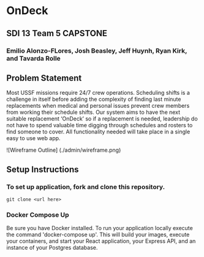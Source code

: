 # OnDeck
## SDI 13 Team 5 CAPSTONE
### Emilio Alonzo-FLores, Josh Beasley, Jeff Huynh, Ryan Kirk, and Tavarda Rolle

## Problem Statement
Most USSF missions require 24/7 crew operations. Scheduling shifts is a challenge in itself before adding the complexity of  finding last minute replacements when medical and personal issues prevent crew members from working their schedule shifts. Our system aims to have the next suitable replacement ‘OnDeck’ so if a replacement is needed, leadership do not have to spend valuable time digging through schedules and rosters to find someone to cover. All functionality needed will take place in a single easy to use web app.



![Wireframe Outline] (./admin/wireframe.png)





## Setup Instructions

### To set up application, fork and clone this repository.  
`git clone <url here>`

### Docker Compose Up
Be sure you have Docker installed.
To run your application locally execute the command 'docker-compose up'.  This will build your images, execute your containers, and start your React application, your Express API, and an instance of your Postgres database.  

